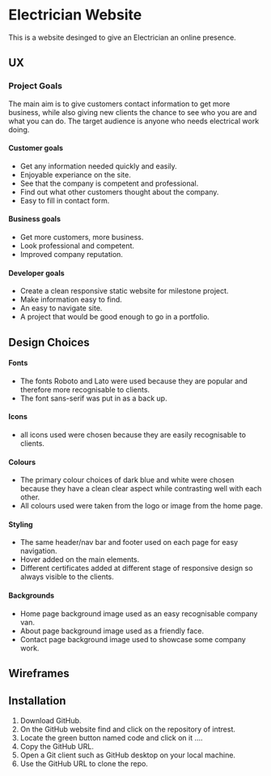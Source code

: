 # Electrician Website

This is a website desinged to give an Electrician an online presence.

## UX

### Project Goals

The main aim is to give customers contact information to get more business, while also giving new clients the chance to see who you are and what you can do. The target audience is anyone who needs electrical work doing.

#### Customer goals

* Get any information needed quickly and easily.
* Enjoyable experiance on the site.
* See that the company is competent and professional.
* Find out what other customers thought about the company.
* Easy to fill in contact form. 

#### Business goals

* Get more customers, more business.
* Look professional and competent.
* Improved company reputation.

#### Developer goals

* Create a clean responsive static website for milestone project.
* Make information easy to find.
* An easy to navigate site. 
* A project that would be good enough to go in a portfolio.

## Design Choices

#### Fonts

* The fonts Roboto and Lato were used because they are popular and therefore more recognisable to clients.
*  The font sans-serif was put in as a back up.

#### Icons

* all icons used were chosen because they are easily recognisable to clients.

#### Colours

* The primary colour choices of dark blue and white were chosen because they have a clean clear aspect while contrasting well with each other.
* All colours used were taken from the logo or image from the home page.

#### Styling

* The same header/nav bar and footer used on each page for easy navigation.
* Hover added on the main elements.
* Different certificates added at different stage of responsive design so always visible to the      clients.

#### Backgrounds

* Home page background image used as an easy recognisable company van.
* About page background image used as a friendly face.
* Contact page background image used to showcase some company work.

## Wireframes

## Installation

1. Download GitHub.
2. On the GitHub website find and click on the repository of intrest.
3. Locate the green button named code and click on it ....
4. Copy the GitHub URL.
5. Open a Git client such as GitHub desktop on your local machine.
6. Use the GitHub URL to clone the repo.
